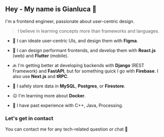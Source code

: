 ## Hey - My name is Gianluca 🤝

I'm a frontend engineer, passionate about user-centric design.

> I believe in learning concepts more than frameworks and languages.

* 🎨 I can ideate user-centric UIs, and design them with **Figma**.

* 🚅 I can design performant frontends, and develop them with **React.js** (web) and **Flutter** (mobile).

* 🔙 I'm getting better at developing backends with **Django** (REST Framework) and **FastAPI**, but for something quick I go with **Firebase**. I also use **Next.js** and **tRPC**.

* 🦺 I safely store data in **MySQL**, **Postgres**, or **Firestore**.

* 😖 I'm learning more about **Docker**.

* 👴 I have past experience with C++, Java, Processing.


### Let's get in contact

You can contact me for any tech-related question or chat 🤙
